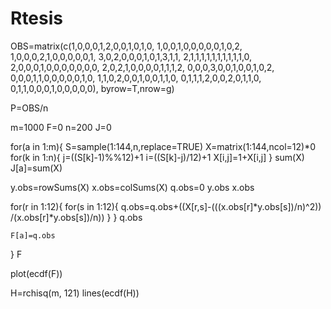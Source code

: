 Rtesis
======
OBS=matrix(c(1,0,0,0,1,2,0,0,1,0,1,0,
1,0,0,1,0,0,0,0,0,1,0,2,
1,0,0,0,2,1,0,0,0,0,0,1,
3,0,2,0,0,0,1,0,1,3,1,1,
2,1,1,1,1,1,1,1,1,1,1,0,
2,0,0,0,1,0,0,0,0,0,0,0,
2,0,2,1,0,0,0,0,1,1,1,2,
0,0,0,3,0,0,1,0,0,1,0,2,
0,0,0,1,1,0,0,0,0,0,1,0,
1,1,0,2,0,0,1,0,0,1,1,0,
0,1,1,1,2,0,0,2,0,1,1,0,
0,1,1,0,0,0,1,0,0,0,0,0), byrow=T,nrow=g)

P=OBS/n


m=1000
F=0
n=200
J=0

for(a in 1:m){
    S=sample(1:144,n,replace=TRUE)
    X=matrix(1:144,ncol=12)*0
    for(k in 1:n){
        j=((S[k]-1)%%12)+1
        i=((S[k]-j)/12)+1
        X[i,j]=1+X[i,j]
        }
sum(X)
J[a]=sum(X)


y.obs=rowSums(X)
x.obs=colSums(X)
q.obs=0
y.obs
x.obs


for(r in 1:12){
    for(s in 1:12){
        q.obs=q.obs+((X[r,s]-(((x.obs[r]*y.obs[s])/n)^2))                /(x.obs[r]*y.obs[s])/n))
        }
    }
q.obs

    F[a]=q.obs
}
F

plot(ecdf(F))





H=rchisq(m, 121)
lines(ecdf(H))
